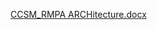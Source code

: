 [CCSM_RMPA ARCHitecture.docx](https://github.com/MonamiDattaDataEngineer/Rmpa-crossS3-to-redshift-/files/14635087/CCSM_RMPA.ARCHitecture.docx)
